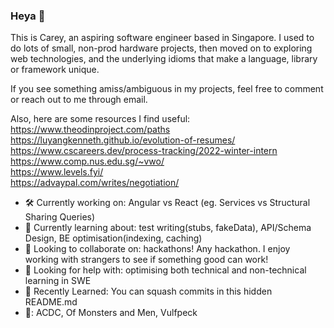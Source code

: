 ### Heya 👋 
This is Carey, an aspiring software engineer based in Singapore. I used to do lots of small, non-prod hardware projects, then moved on to exploring web technologies, and the underlying idioms that make a language, library or framework unique. 

If you see something amiss/ambiguous in my projects, feel free to comment or reach out to me through email.

Also, here are some resources I find useful: <br />
https://www.theodinproject.com/paths <br />
https://luyangkenneth.github.io/evolution-of-resumes/ <br />
https://www.cscareers.dev/process-tracking/2022-winter-intern <br />
https://www.comp.nus.edu.sg/~vwo/ <br />
https://www.levels.fyi/ <br />
https://advaypal.com/writes/negotiation/ 


- 🛠️ Currently working on: Angular vs React (eg. Services vs Structural Sharing Queries) 
- 🌱 Currently learning about: test writing(stubs, fakeData), API/Schema Design, BE optimisation(indexing, caching)
- 👯 Looking to collaborate on: hackathons! Any hackathon. I enjoy working with strangers to see if something good can work!
- 🤔 Looking for help with: optimising both technical and non-technical learning in SWE
- 📖 Recently Learned: You can squash commits in this hidden README.md
- 🎵: ACDC, Of Monsters and Men, Vulfpeck
